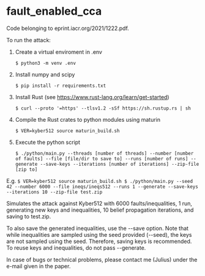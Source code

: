 # fault_enabled_cca

Code belonging to eprint.iacr.org/2021/1222.pdf.

To run the attack:

1. Create a virtual enviroment in .env
	```
	$ python3 -m venv .env
	```
2. Install numpy and scipy
	```
	$ pip install -r requirements.txt
	```
3. Install Rust (see https://www.rust-lang.org/learn/get-started)
	```	
	$ curl --proto '=https' --tlsv1.2 -sSf https://sh.rustup.rs | sh
	```	
4. Compile the Rust crates to python modules using maturin
	```
	$ VER=kyber512 source maturin_build.sh
	```	
5. Execute the python script
	```
	$ ./python/main.py --threads [number of threads] --number [number of faults] --file [file/dir to save to] --runs [number of runs] --generate --save-keys --iterations [number of iterations] --zip-file [zip to]
	```
E.g. 
	```
	$ VER=kyber512 source maturin_build.sh
	$ ./python/main.py --seed 42 --number 6000 --file ineqs/ineqs512 --runs 1 --generate --save-keys --iterations 10 --zip-file test.zip
	```	

Simulates the attack against Kyber512 with 6000 faults/inequalities, 1 run, generating new keys and inequalities, 10 belief propagation iterations, and saving to test.zip.

To also save the generated inequalities, use the --save option. Note that while inequalities are sampled using the seed provided (--seed), the keys are not sampled using the seed. Therefore, saving keys is recommended.
To reuse keys and inequalities, do not pass --generate.

In case of bugs or technical problems, please contact me (Julius) under the e-mail given in the paper.
	
